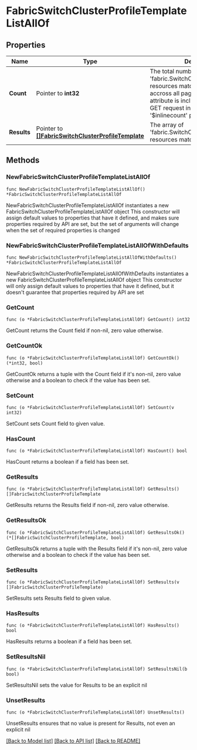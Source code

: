 # FabricSwitchClusterProfileTemplateListAllOf

## Properties

Name | Type | Description | Notes
------------ | ------------- | ------------- | -------------
**Count** | Pointer to **int32** | The total number of &#39;fabric.SwitchClusterProfileTemplate&#39; resources matching the request, accross all pages. The &#39;Count&#39; attribute is included when the HTTP GET request includes the &#39;$inlinecount&#39; parameter. | [optional] 
**Results** | Pointer to [**[]FabricSwitchClusterProfileTemplate**](FabricSwitchClusterProfileTemplate.md) | The array of &#39;fabric.SwitchClusterProfileTemplate&#39; resources matching the request. | [optional] 

## Methods

### NewFabricSwitchClusterProfileTemplateListAllOf

`func NewFabricSwitchClusterProfileTemplateListAllOf() *FabricSwitchClusterProfileTemplateListAllOf`

NewFabricSwitchClusterProfileTemplateListAllOf instantiates a new FabricSwitchClusterProfileTemplateListAllOf object
This constructor will assign default values to properties that have it defined,
and makes sure properties required by API are set, but the set of arguments
will change when the set of required properties is changed

### NewFabricSwitchClusterProfileTemplateListAllOfWithDefaults

`func NewFabricSwitchClusterProfileTemplateListAllOfWithDefaults() *FabricSwitchClusterProfileTemplateListAllOf`

NewFabricSwitchClusterProfileTemplateListAllOfWithDefaults instantiates a new FabricSwitchClusterProfileTemplateListAllOf object
This constructor will only assign default values to properties that have it defined,
but it doesn't guarantee that properties required by API are set

### GetCount

`func (o *FabricSwitchClusterProfileTemplateListAllOf) GetCount() int32`

GetCount returns the Count field if non-nil, zero value otherwise.

### GetCountOk

`func (o *FabricSwitchClusterProfileTemplateListAllOf) GetCountOk() (*int32, bool)`

GetCountOk returns a tuple with the Count field if it's non-nil, zero value otherwise
and a boolean to check if the value has been set.

### SetCount

`func (o *FabricSwitchClusterProfileTemplateListAllOf) SetCount(v int32)`

SetCount sets Count field to given value.

### HasCount

`func (o *FabricSwitchClusterProfileTemplateListAllOf) HasCount() bool`

HasCount returns a boolean if a field has been set.

### GetResults

`func (o *FabricSwitchClusterProfileTemplateListAllOf) GetResults() []FabricSwitchClusterProfileTemplate`

GetResults returns the Results field if non-nil, zero value otherwise.

### GetResultsOk

`func (o *FabricSwitchClusterProfileTemplateListAllOf) GetResultsOk() (*[]FabricSwitchClusterProfileTemplate, bool)`

GetResultsOk returns a tuple with the Results field if it's non-nil, zero value otherwise
and a boolean to check if the value has been set.

### SetResults

`func (o *FabricSwitchClusterProfileTemplateListAllOf) SetResults(v []FabricSwitchClusterProfileTemplate)`

SetResults sets Results field to given value.

### HasResults

`func (o *FabricSwitchClusterProfileTemplateListAllOf) HasResults() bool`

HasResults returns a boolean if a field has been set.

### SetResultsNil

`func (o *FabricSwitchClusterProfileTemplateListAllOf) SetResultsNil(b bool)`

 SetResultsNil sets the value for Results to be an explicit nil

### UnsetResults
`func (o *FabricSwitchClusterProfileTemplateListAllOf) UnsetResults()`

UnsetResults ensures that no value is present for Results, not even an explicit nil

[[Back to Model list]](../README.md#documentation-for-models) [[Back to API list]](../README.md#documentation-for-api-endpoints) [[Back to README]](../README.md)


